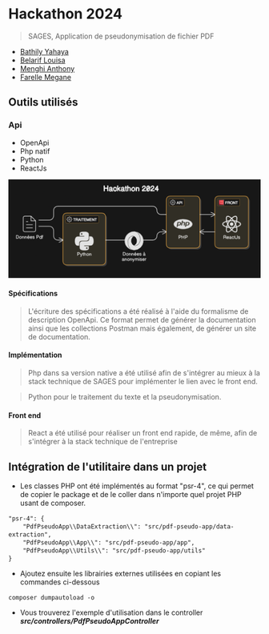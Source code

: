 # Hackathon 2024

> SAGES, Application de pseudonymisation de fichier PDF

- [Bathily Yahaya](https://github.com/yahvya)
- [Belarif Louisa](https://github.com/belariflouiza)
- [Menghi Anthony](https://github.com/antocreadev)
- [Farelle Megane](https://github.com/MeganeFarelle)

## Outils utilisés

### Api

- OpenApi
- Php natif
- Python
- ReactJs

![](./architecture.png)

#### Spécifications
> L'écriture des spécifications a été réalisé à l'aide du formalisme de description OpenApi. Ce format permet de générer la documentation ainsi que les collections Postman mais également, de générer un site de documentation.

#### Implémentation

> Php dans sa version native a été utilisé afin de s'intégrer au mieux à la stack technique de SAGES pour implémenter le lien avec le front end. 

> Python pour le traitement du texte et la pseudonymisation.

#### Front end
> React a été utilisé pour réaliser un front end rapide, de même, afin de s'intégrer à la stack technique de l'entreprise

## Intégration de l'utilitaire dans un projet

- Les classes PHP ont été implémentés au format "psr-4", ce qui permet de copier le package et de le coller dans n'importe quel projet PHP usant de composer.
```
"psr-4": {
    "PdfPseudoApp\\DataExtraction\\": "src/pdf-pseudo-app/data-extraction",
    "PdfPseudoApp\\App\\": "src/pdf-pseudo-app/app",
    "PdfPseudoApp\\Utils\\": "src/pdf-pseudo-app/utils"
}
```
- Ajoutez ensuite les librairies externes utilisées en copiant les commandes ci-dessous
```
composer dumpautoload -o
```
- Vous trouverez l'exemple d'utilisation dans le controller ***src/controllers/PdfPseudoAppController***